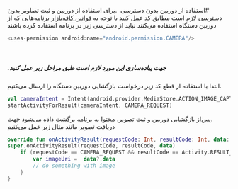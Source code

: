&#x202b;
#استفاده از دوربین بدون دسترسی
&#x202b;
.برای استفاده از دوربین و ثبت تصاویر بدون دسترسی لازم است مطابق کد عمل کنید
با توجه به [قوانین کافه‌بازار](https://developers.cafebazaar.ir/fa/app-publish-guidelines/) برنامه‌هایی که از دوربین دستگاه استفاده می‌کنند نباید از دسترسی زیر در برنامه استفاده کرده باشند
```kotlin
<uses-permission android:name="android.permission.CAMERA"/>
```
&#x202b;
##### .جهت پیاده‌سازی این مورد لازم است طبق مراحل زیر عمل کنید

&#x202b;
.ابتدا با استفاده از قطع کد زیر درخواست بازگشایی دوربین دستگاه را ارسال می‌کنیم
```Kotlin
val cameraIntent = Intent(android.provider.MediaStore.ACTION_IMAGE_CAPTURE)
startActivityForResult(cameraIntent, CAMERA_REQUEST)
```
&#x202b;
.پس‌از بازگشایی دوربین و ثبت تصویر، محتوا به برنامه برگشت داده می‌شود
جهت دریافت تصویر مانند مثال زیر عمل می‌کنیم
```Kotlin
override fun onActivityResult(requestCode: Int, resultCode: Int, data: Intent?) {
super.onActivityResult(requestCode, resultCode, data)
    if (requestCode == CAMERA_REQUEST && resultCode == Activity.RESULT_OK) {
        var imageUri =  data?.data
        // do something with image
    }
}
```
